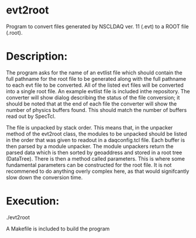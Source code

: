 # evt2root
Program to convert files generated by NSCLDAQ ver. 11 (.evt) to a ROOT file (.root).

# Description:
The program asks for the name of an evtlist file which should contain the full pathname for the root file to be generated along with the full pathname to each evt file to be converted. All of the listed evt files will be converted into a single root file. An example evtlist file is included inthe repository. The converter will show dialog describing the status of the file conversion; it should be noted that at the end of each file the converter will show the number of physics buffers found. This should match the number of buffers read out by SpecTcl. 

The file is unpacked by stack order. This means that, in the unpacker method of the evt2root class, the modules to be unpacked should be listed in the order that was given to readout in a daqconfig.tcl file. Each buffer is then parsed by a module unpacker. The module unpackers return the parsed data which is then sorted by geoaddress and stored in a root tree (DataTree). There is then a method called parameters. This is where some fundamental parameters can be constructed for the root file. It is not recommened to do anything overly complex here, as that would signifcantly slow down the conversion time. 

# Execution:
./evt2root

A Makefile is included to build the program


